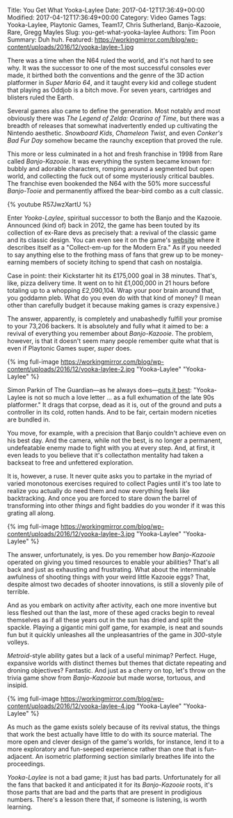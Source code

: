 Title: You Get What Yooka-Laylee
Date: 2017-04-12T17:36:49+00:00
Modified: 2017-04-12T17:36:49+00:00
Category: Video Games
Tags: Yooka-Laylee, Playtonic Games, Team17, Chris Sutherland, Banjo-Kazooie, Rare, Gregg Mayles
Slug: you-get-what-yooka-laylee
Authors: Tim Poon
Summary: Duh huh.
Featured: https://workingmirror.com/blog/wp-content/uploads/2016/12/yooka-laylee-1.jpg

There was a time when the N64 ruled the world, and it's not hard to see why. It was the successor to one of the most successful consoles ever made, it birthed both the conventions and the genre of the 3D action platformer in *Super Mario 64*, and it taught every kid and college student that playing as Oddjob is a bitch move. For seven years, cartridges and blisters ruled the Earth.

Several games also came to define the generation. Most notably and most obviously there was *The Legend of Zelda: Ocarina of Time*, but there was a breadth of releases that somewhat inadvertently ended up cultivating the Nintendo aesthetic. *Snowboard Kids*, *Chameleon Twist*, and even *Conker's Bad Fur Day* somehow became the raunchy exception that proved the rule.

This more or less culminated in a hot and fresh franchise in 1998 from Rare called *Banjo-Kazooie*. It was everything the system became known for: bubbly and adorable characters, romping around a segmented but open world, and collecting the fuck out of some mysteriously critical baubles. The franchise even bookended the N64 with the 50% more successful *Banjo-Tooie* and permanently affixed the bear-bird combo as a cult classic.

{% youtube R57JwzXartU %}

Enter *Yooka-Laylee*, spiritual successor to both the Banjo and the Kazooie. Announced (kind of) back in 2012, the game has been touted by its collection of ex-Rare devs as precisely that: a revival of the classic game and its classic design. You can even see it on the game's [website](http://www.playtonicgames.com/games/yooka-laylee/) where it describes itself as a "Collect-em-up for the Modern Era." As if you needed to say anything else to the frothing mass of fans that grew up to be money-earning members of society itching to spend that cash on nostalgia.

Case in point: their Kickstarter hit its £175,000 goal in 38 minutes. That's, like, pizza delivery time. It went on to hit £1,000,000 in 21 hours before totaling up to a whopping £2,090,104. Wrap your poor brain around that, you goddamn pleb. What do you even do with that kind of money? (I mean other than carefully budget it because making games is crazy expensive.)

The answer, apparently, is completely and unabashedly fulfill your promise to your 73,206 backers. It is absolutely and fully what it aimed to be: a revival of everything you remember about *Banjo-Kazooie*. The problem, however, is that it doesn't seem many people remember quite what that is even if Playtonic Games super, *super* does.

{% img full-image https://workingmirror.com/blog/wp-content/uploads/2016/12/yooka-laylee-2.jpg "Yooka-Laylee" "Yooka-Laylee" %}

Simon Parkin of The Guardian—as he always does—[puts it best](https://www.theguardian.com/technology/2017/apr/04/yooka-laylee-review-90s-kids-kickstarter-funded-platform-game-banjo-kazooie): "Yooka-Laylee is not so much a love letter ... as a full exhumation of the late 90s platformer." It drags that corpse, dead as it is, out of the ground and puts a controller in its cold, rotten hands. And to be fair, certain modern niceties are bundled in.

You move, for example, with a precision that Banjo couldn't achieve even on his best day. And the camera, while not the best, is no longer a permanent, undefeatable enemy made to fight with you at every step. And, at first, it even leads to you believe that it's collectathon mentality had taken a backseat to free and unfettered exploration.

It is, however, a ruse. It never quite asks you to partake in the myriad of varied monotonous exercises required to collect Pagies until it's too late to realize you actually do need them and now everything feels like backtracking. And once you are forced to stare down the barrel of transforming into other *things* and fight baddies do you wonder if it was this grating all along.

{% img full-image https://workingmirror.com/blog/wp-content/uploads/2016/12/yooka-laylee-3.jpg "Yooka-Laylee" "Yooka-Laylee" %}

The answer, unfortunately, is yes. Do you remember how *Banjo-Kazooie* operated on giving you timed resources to enable your abilities? That's all back and just as exhausting and frustrating. What about the interminable awfulness of shooting things with your weird little Kazooie eggs? That, despite almost two decades of shooter innovations, is still a slovenly pile of terrible.

And as you embark on activity after activity, each one more inventive but less fleshed out than the last, more of these aged cracks begin to reveal themselves as if all these years out in the sun has dried and split the spackle. Playing a gigantic mini golf game, for example, is neat and sounds fun but it quickly unleashes all the unpleasantries of the game in *300*-style volleys.

*Metroid*-style ability gates but a lack of a useful minimap? Perfect. Huge, expansive worlds with distinct themes but themes that dictate repeating and droning objectives? Fantastic. And just as a cherry on top, let's throw on the trivia game show from *Banjo-Kazooie* but made worse, tortuous, and insipid.

{% img full-image https://workingmirror.com/blog/wp-content/uploads/2016/12/yooka-laylee-4.jpg "Yooka-Laylee" "Yooka-Laylee" %}

As much as the game exists solely because of its revival status, the things that work the best actually have little to do with its source material. The more open and clever design of the game's worlds, for instance, lend it to a more exploratory and fun-seeped experience rather than one that is fun-adjacent. An isometric platforming section similarly breathes life into the proceedings.

*Yooka-Laylee* is not a bad game; it just has bad parts. Unfortunately for all the fans that backed it and anticipated it for its *Banjo-Kazooie* roots, it's those parts that are bad and the parts that are present in prodigious numbers. There's a lesson there that, if someone is listening, is worth learning.
